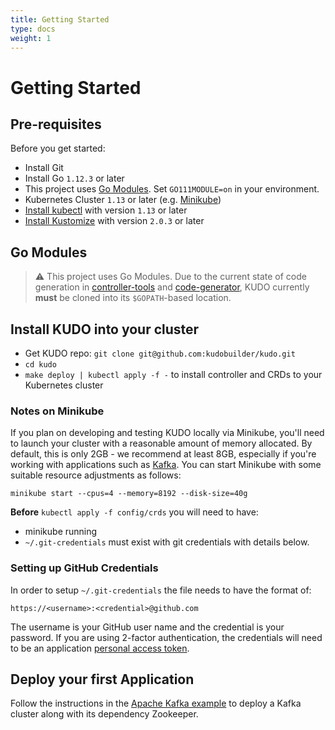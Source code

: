 ```yaml
---
title: Getting Started
type: docs
weight: 1
---
```


# Getting Started

## Pre-requisites

Before you get started:

- Install Git
- Install Go `1.12.3` or later
- This project uses [Go Modules](https://github.com/golang/go/wiki/Modules). Set `GO111MODULE=on` in your environment.
- Kubernetes Cluster `1.13` or later (e.g. [Minikube](https://kubernetes.io/docs/tasks/tools/install-minikube/))
- [Install kubectl](https://kubernetes.io/docs/tasks/tools/install-kubectl/) with version `1.13` or later
- [Install Kustomize](https://github.com/kubernetes-sigs/kustomize/blob/master/docs/INSTALL.md) with version `2.0.3` or later

## Go Modules

> ⚠️ This project uses Go Modules. Due to the current state of code generation in [controller-tools](https://github.com/kubernetes-sigs/controller-tools) and [code-generator](https://github.com/kubernetes/code-generator), KUDO currently **must** be cloned into its `$GOPATH`-based location.

## Install KUDO into your cluster

- Get KUDO repo: `git clone git@github.com:kudobuilder/kudo.git`
- `cd kudo`
- `make deploy | kubectl apply -f -` to install controller and CRDs to your Kubernetes cluster

### Notes on Minikube
If you plan on developing and testing KUDO locally via Minikube, you'll need to launch your cluster with a reasonable amount of memory allocated.  By default, this is only 2GB - we recommend at least 8GB, especially if you're working with applications such as [Kafka](/docs/examples/apache-kafka/).  You can start Minikube with some suitable resource adjustments as follows:

``` shell
minikube start --cpus=4 --memory=8192 --disk-size=40g
```

**Before** `kubectl apply -f config/crds` you will need to have:

 * minikube running
 * `~/.git-credentials` must exist with git credentials with details below.

### Setting up GitHub Credentials
In order to setup `~/.git-credentials` the file needs to have the format of:
```
https://<username>:<credential>@github.com
```

The username is your GitHub user name and the credential is your password. If you are using 2-factor authentication, the credentials will need to be an application [personal access token](https://help.github.com/en/articles/creating-a-personal-access-token-for-the-command-line).


## Deploy your first Application

Follow the instructions in the [Apache Kafka example](/docs/examples/apache-kafka/) to deploy a Kafka cluster along with its dependency Zookeeper.
